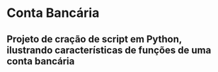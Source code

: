 # Conta Bancária

## Projeto de cração de script em Python, ilustrando características de funções de uma conta bancária 
